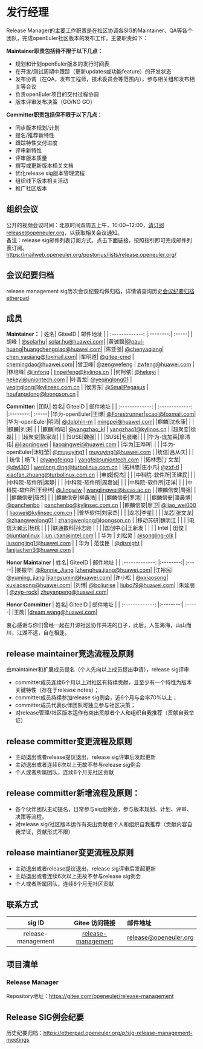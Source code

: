 # 发行经理

Release Manager的主要工作职责是在社区协调各SIG的Maintainer、QA等各个团队，完成openEuler社区版本的发布工作。主要职责如下：

**Maintainer职责包括待不限于以下几点：**
- 规划和计划openEuler版本的发行时间表
- 在开发/测试周期中跟踪（更新updates或功能feature）的开发状态
- 发布协调（在QA，发布工程师，技术委员会等范围内），参与相关组和发布相关等会议
- 负责openEuler项目的交付过程协调
- 版本评审发布决策（GO/NO GO）

**Committer职责包括但不限于以下几点：**
- 同步版本规划/计划
- 提名/推荐新特性
- 跟踪特性交付进度
- 评审新特性
- 评审版本质量
- 撰写或更新版本相关文档
- 优化release sig版本管理流程
- 组织线下版本相关活动
- 推广社区版本


## 组织会议

公开的视频会议时间：北京时间双周五上午，10:00~12:00，请订阅release@openeuler.org，以获取相关会议通知。  
备注：release sig邮件列表订阅方式，点击下面链接，按照指引即可完成邮件列表订阅。  
https://mailweb.openeuler.org/postorius/lists/release.openeuler.org/  

## 会议纪要归档
release management sig历次会议纪要均做归档，详情请查询历史[会议纪要归档etherpad](https://etherpad.openeuler.org/p/sig-release-management-meetings)

## 成员
**Maintainer：**
| 姓名| GiteeID           | 邮件地址  |
| :-------------: |:--------:| :-----|
|胡峰 | [@solarhu](https://gitee.com/solarhu)| solar.hu@huawei.com|
|黄诚飘|[@paul-huang](https://gitee.com/paul-huang)|huangchengpiao@huawei.com|
|陈亚强| [@chenyaqiang](https://gitee.com/chenyaqiang)|  chen_yaqiang@foxmail.com|
|车明道| [@gitee-cmd](https://gitee.com/gitee-cmd) | chemingdao@huawei.com|
|曾卫峰| [@zengwefeng](https://gitee.com/zengwefeng) | zwfeng@huawei.com |
|林培峰| [@linfong](https://gitee.com/linfong) | linpeifeng@kylinos.cn |
|何柯依| [@hekeyi](https://gitee.com/hekeyi) | hekeyi@uniontech.com |
|叶青龙| [@yeqinglong01](https://gitee.com/yeqinglong01) | yeqinglong@kylinsec.com.cn |
|侯芳东| [@SmallPegasus](https://gitee.com/SmallPegasus) | houfangdong@loongson.cn |

**Committer:**
|团队| 姓名| GiteeID           | 邮件地址  |
| :-------------: | :-------------: |:--------:| :-----|
|华为-openEuler|王博| [@Forestrunner](https://gitee.com/forestrunner)|scaol@foxmail.com|
|华为-openEuler|明沛| [@dolphin-m](https://gitee.com/dolphin-m) | mingpei@huawei.com|
|麒麟|沈永康|	|	|
|麒麟|刘涛|	|	|
|麒麟|杨昭| [@yangzhao_kl](https://gitee.com/yangzhao_kl) | yangzhao1@kylinos.cn |
|超聚变|徐磊|	|	|
|超聚变|陈家龙|	|	|
|SUSE|魏强|	|	|
|SUSE|毛晨曦|	|	|
|华为-庞加莱|廖清伟| [@liaoqingwei](https://gitee.com/liaoqingwei) | liaoqingwei@huawei.com |
|华为|王晔晖|    |    |
|华为-openEuler|沐钰莹| [@muyuying1](https://gitee.com/muyuying1) | muyuying1@huawei.com |
|统信|吕从庆|	|	|
| 统信 | 杨飞 | [@yangfeiqqq](https://gitee.com/yangfeiqqq) | yangfei@uniontech.com |
|拓林思|丁文龙|	[@dwl301](https://gitee.com/dwl301) | wenlong.ding@turbolinux.com.cn |
|拓林思|庄小凡|	[@zxf-tl](https://gitee.com/zxf-tl) | xiaofan.zhuang@turbolinux.com.cn |
|申威|倪杰|	|	|
|中科院-软件所|王建民|	|	|
|中科院-软件所|席静|	|	|
|中科院-软件所|周嘉诚|	|	|
|中科院-软件所|汪洋|	|	|
|中科院-软件所|王经纬| [@Jingwiw](https://gitee.com/Jingwiw) | wangjingwei@iscas.ac.cn |
|麒麟信安|周强|	|	|
|麒麟信安|唐杰|	|	|
|麒麟信安|柳鑫浩|	|	|
|麒麟信安|罗清|	|	|
|麒麟信安|潘晨博| [@panchenbo](https://gitee.com/panchenbo) | panchenbo@kylinsec.com.cn |
|麒麟信安|廖卫| [@liao_wei000](https://gitee.com/liao_wei000) | liaowei@kylinsec.com.cn |
|普华软件|刘家杰|	|	|
|龙芯|李星|	|	|
|龙芯|张文龙| [@zhangwenlong01](https://gitee.com/zhangwenlong01) | zhangwenlong@loongson.cn |
|移动苏研|魏明江 |	|	|
|电信天翼云|杨桃  |	|	|
|联通数科|孙志刚   |	|	|
|国创中心|王新发   |	|	|
| Intel | 田俊 | [@juntianlinux](https://gitee.com/juntianlinux) | jun.j.tian@intel.com |
| 华为 | 刘松灵 | [@songling-olk](https://gitee.com/songling-olk) | liusongling1@huawei.com |
| 华为 | 范佳臣 | [@disnight](https://gitee.com/disnight) | fanjiachen3@huawei.com |


**Honor Maintainer**
| 姓名| GiteeID           | 邮件地址  |
| :-------------: |:--------:| :-----|
|姜振华| [@Ronnie_Jiang](https://gitee.com/Ronnie_Jiang) |zhenghua.jiang@huawei.com|
|江裕民| [@yuming_jiang](https://gitee.com/yuming_jiang)  |jiangyumin@huawei.com|
|许小松  | [@xxiaosong](https://gitee.com/xxiaosong)|  xuxiaosong@huawei.com| 
|刘博| [@boliurise](https://gitee.com/boliurise) | liubo79@huawei.com|
|朱延朋  | [@zyp-rock](https://gitee.com/zyp-rock)|  zhuyanpeng@huawei.com|

**Honor Committer**
| 姓名| GiteeID           | 邮件地址  |
| :-------------: |:--------:| :-----|
|王勋| |dream.wang@huawei.com|

衷心感谢与你们曾经一起在开源社区协作共进的日子，此后，人生海海，山山而川，江湖不远，自在相逢。

## release maintainer竞选流程及原则
由maintainer和扩展成员提名（个人先向以上成员提出申请），release sig评审
- committer成员连续6个月以上对社区有持续贡献，且至少有一个特性为版本关键特性（存在于release notes）；
- committer成员持续参加release sig例会，近6个月与会率70%以上；
- committer成员代表伙伴团队可独立参与社区决策；
- 对release管理/社区版本运作有突出贡献者个人和组织自我推荐（贡献自我举证）

## release committer变更流程及原则
- 主动退出或者release提议退出，release sig评审后发起更新
- 主动退出或者连续6次以上无故不参与release sig例会
- 个人或者所属团队，连续6个月无社区贡献

## release committer新增流程及原则：
- 各个伙伴团队主动提名，日常参与sig组例会，参与版本规划、计划、评审、决策等流程。
- 对release sig/社区版本运作有突出贡献者个人和组织自我推荐（贡献内容自我举证，贡献形式不限）


## release maintianer变更流程及原则
- 主动退出或者release提议退出，release sig评审后发起更新
- 主动退出或者连续6次以上无故不参与release sig例会
- 个人或者所属团队，连续6个月无社区贡献


## 联系方式
| sig ID| Gitee 访问链接           | 邮件地址  |
| :-------------: |:--------:| :-----|
|release-management|[release-management](https://gitee.com/openeuler/release-management/)|release@openeuler.org|



## 项目清单

### Release Manager

Repository地址：https://gitee.com/openeuler/release-management

## Release SIG例会纪要

历史纪要归档：https://etherpad.openeuler.org/p/sig-release-management-meetings
